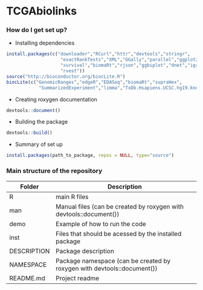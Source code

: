 # TCGAbiolinks

### How do I get set up? ###

* Installing dependencies
```R
install.packages(c("downloader","RCurl","httr","devtools","stringr",
                    "exactRankTests","XML","GGally","parallel","ggplot2",
                    "survival","biomaRt","rjson","ggbiplot","dnet","igraph",
                    "rvest"))
source("http://bioconductor.org/biocLite.R")
biocLite(c("GenomicRanges","edgeR","EDASeq","biomaRt","supraHex",
            "SummarizedExperiment","limma","TxDb.Hsapiens.UCSC.hg19.knownGene"))
```

* Creating roxygen documentation
```r
devtools::document()
```
* Building the package
```r
devtools::build()
```
 
* Summary of set up
```r
install.packages(path_to_package, repos = NULL, type="source")
```

### Main structure of the repository ###
| Folder  | Description |
| ------------- | ------------- |
| R	  | main R files
| man	| Manual files (can be created by roxygen with devtools::document())
| demo	| Example of how to run the code
| inst	| Files that should be acessed by the installed package
| DESCRIPTION	| Package description
| NAMESPACE	| Package namespace (can be created by roxygen with devtools::document())
| README.md | Project readme
